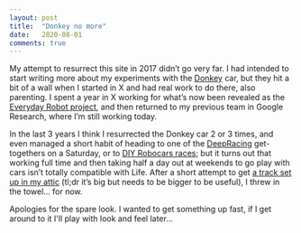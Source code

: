 ```yaml
---
layout: post
title:  "Donkey no more"
date:   2020-08-01
comments: true
---
```


My attempt to resurrect this site in 2017 didn’t go very far. I had intended to start writing more about my experiments with the [Donkey](http://docs.donkeycar.com/) car, but they hit a bit of a wall when I started in X and had real work to do there, also parenting. I spent a year in X working for what’s now been revealed as the [Everyday Robot project](https://x.company/projects/everyday-robots/), and then returned to my previous team in Google Research, where I’m still working today.

In the last 3 years I think I resurrected the Donkey car 2 or 3 times, and even managed a short habit of heading to one of the [DeepRacing](https://www.meetup.com/deepracing/) get-togethers on a Saturday, or to [DIY Robocars races](https://www.meetup.com/DIYRobocars/); but it turns out that working full time and then taking half a day out at weekends to go play with cars isn’t totally compatible with Life. After a short attempt to get [a track set up in my attic](https://www.meetup.com/DIYRobocars/) (tl;dr it’s big but needs to be bigger to be useful), I threw in the towel… for now.

Apologies for the spare look. I wanted to get something up fast, if I get around to it I'll play with look and feel later...

